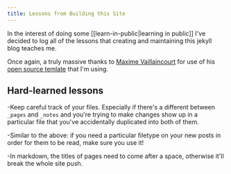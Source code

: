```yaml
---
title: Lessons from Building this Site
---
```

In the interest of doing some [[learn-in-public|learning in public]] I've decided to log all of the lessons that creating and maintaining this jekyll blog teaches me.

Once again, a truly massive thanks to [Maxime Vaillaincourt](https://maximevaillancourt.com/) for use of his [open source temlate](https://github.com/maximevaillancourt/digital-garden-jekyll-template) that I'm using.

## Hard-learned lessons

-Keep careful track of your files. Especially if there's a different between `_pages` and `_notes` and you're trying to make changes show up in a particular file that you've accidentally duplicated into both of them.

-Similar to the above: if you need a particular filetype on your new posts in order for them to be read, make sure you use it!

-In markdown, the titles of pages need to come after a space, otherwise it'll break the whole site push.